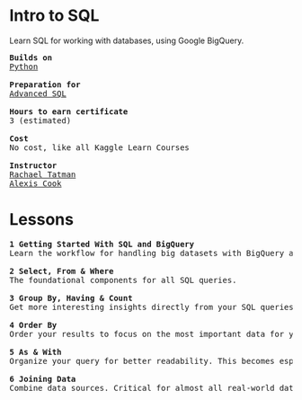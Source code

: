 # Intro to SQL
Learn SQL for working with databases, using Google BigQuery.
<pre>
<b>Builds on</b>
<ins>Python</ins>

<b>Preparation for</b>
<ins>Advanced SQL</ins>
  
<b>Hours to earn certificate</b>
3 (estimated)

<b>Cost</b>
No cost, like all Kaggle Learn Courses

<b>Instructor</b>
<ins>Rachael Tatman</ins>
<ins>Alexis Cook</ins>
</pre>


# Lessons
<pre>
<b>1 Getting Started With SQL and BigQuery</b>
Learn the workflow for handling big datasets with BigQuery and SQL.
  
<b>2 Select, From & Where</b>
The foundational components for all SQL queries.

<b>3 Group By, Having & Count</b>
Get more interesting insights directly from your SQL queries.

<b>4 Order By</b>
Order your results to focus on the most important data for your use case.

<b>5 As & With</b>
Organize your query for better readability. This becomes especially important for complex queries.

<b>6 Joining Data</b>
Combine data sources. Critical for almost all real-world data problems.
</pre>
